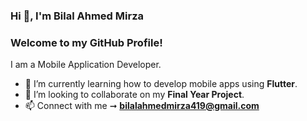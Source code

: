 ### Hi 👋, I'm Bilal Ahmed Mirza
### Welcome to my GitHub Profile!

I am a Mobile Application Developer.

- 🌱 I’m currently learning how to develop mobile apps using **Flutter**.
- 👯 I’m looking to collaborate on my **Final Year Project**.
- 📫 Connect with me ➞ **bilalahmedmirza419@gmail.com**
